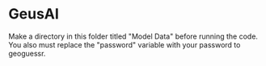 # GeusAI
Make a directory in this folder titled "Model Data" before running the code. You also must replace the "password" variable with your password to geoguessr. 
